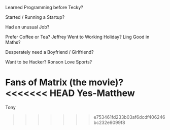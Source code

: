 Learned Programming before Tecky?

Started / Running a Startup?

Had an unusual Job?

Prefer Coffee or Tea?
Jeffrey
Went to Working Holiday?
Ling
Good in Maths?

Desperately need a Boyfriend / Girlfriend?

Want to be Hacker?
Ronson
Love Sports?

Fans of Matrix (the movie)?
<<<<<<< HEAD
Yes-Matthew
=======
Tony
>>>>>>> e753461fd233b03af6dcdf406246bc232e9099f8
